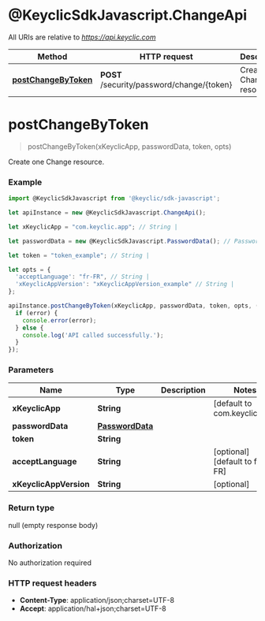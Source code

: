 # @KeyclicSdkJavascript.ChangeApi

All URIs are relative to *https://api.keyclic.com*

Method | HTTP request | Description
------------- | ------------- | -------------
[**postChangeByToken**](ChangeApi.md#postChangeByToken) | **POST** /security/password/change/{token} | Create one Change resource.


<a name="postChangeByToken"></a>
# **postChangeByToken**
> postChangeByToken(xKeyclicApp, passwordData, token, opts)

Create one Change resource.

### Example
```javascript
import @KeyclicSdkJavascript from '@keyclic/sdk-javascript';

let apiInstance = new @KeyclicSdkJavascript.ChangeApi();

let xKeyclicApp = "com.keyclic.app"; // String | 

let passwordData = new @KeyclicSdkJavascript.PasswordData(); // PasswordData | 

let token = "token_example"; // String | 

let opts = { 
  'acceptLanguage': "fr-FR", // String | 
  'xKeyclicAppVersion': "xKeyclicAppVersion_example" // String | 
};

apiInstance.postChangeByToken(xKeyclicApp, passwordData, token, opts, (error, data, response) => {
  if (error) {
    console.error(error);
  } else {
    console.log('API called successfully.');
  }
});
```

### Parameters

Name | Type | Description  | Notes
------------- | ------------- | ------------- | -------------
 **xKeyclicApp** | **String**|  | [default to com.keyclic.app]
 **passwordData** | [**PasswordData**](PasswordData.md)|  | 
 **token** | **String**|  | 
 **acceptLanguage** | **String**|  | [optional] [default to fr-FR]
 **xKeyclicAppVersion** | **String**|  | [optional] 

### Return type

null (empty response body)

### Authorization

No authorization required

### HTTP request headers

 - **Content-Type**: application/json;charset=UTF-8
 - **Accept**: application/hal+json;charset=UTF-8

